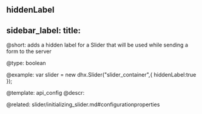 hiddenLabel
---
sidebar_label: 
title: 
---          

@short: 
adds a hidden label for a Slider that will be used while sending a form to the server




@type: boolean

@example: 
var slider = new dhx.Slider("slider_container",{
    hiddenLabel:true
});


@template:	api_config
@descr: 


@related: slider/initializing_slider.md#configurationproperties
